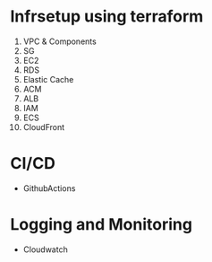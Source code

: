 # Infrsetup using terraform
1. VPC & Components
2. SG
3. EC2
4. RDS
5. Elastic Cache
6. ACM
7. ALB
8. IAM
9. ECS
10. CloudFront


# CI/CD
- GithubActions

# Logging and Monitoring
- Cloudwatch
